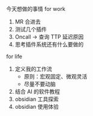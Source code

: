 今天想做的事情
for work
1. MR 合进去
2. 测试几个插件
3. Oncall -> 查询 TTP 延迟原因
4. 思考插件系统还有什么要做的

for life
1. 定义我的工作流
	- 原则：宏观固定、微观灵活
	- 尽量不要动脑
2. 结合 AI 的软件教程
3. obsidian 工具探索
4. obsidian 使用体验